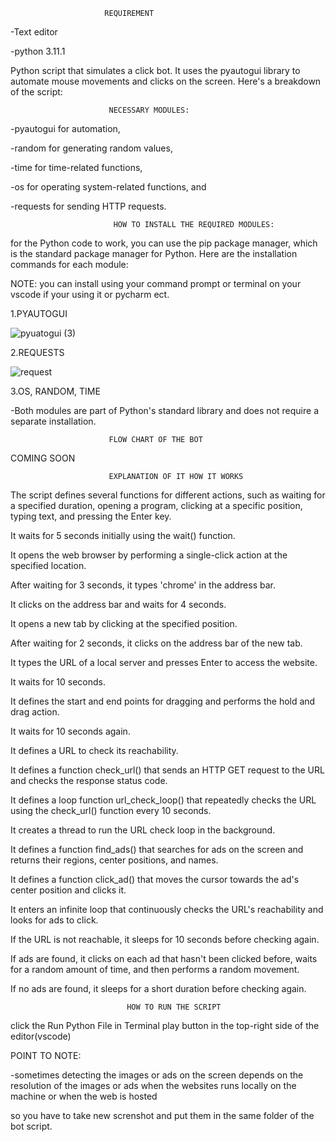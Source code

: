                          REQUIREMENT

-Text editor 

-python  3.11.1





Python script that simulates a click bot. It uses the pyautogui library to automate mouse movements and clicks on the screen. Here's a breakdown of the script:

                          NECESSARY MODULES:

-pyautogui for automation,

-random for generating random values,

-time for time-related functions,

-os for operating system-related functions, and 

-requests for sending HTTP requests.




                           HOW TO INSTALL THE REQUIRED MODULES:

for the Python code to work, you can use the pip package manager, which is the standard package manager for Python. Here are the installation commands for each module:

NOTE:
you can install using your command prompt or terminal on your vscode if your using it or pycharm ect.


1.PYAUTOGUI

![pyuatogui (3)](https://github.com/ndeleche/clickbot_py/assets/80362168/7fccd467-18e1-49bc-b3c4-19d1a6d59fe8)



2.REQUESTS  


![request](https://github.com/ndeleche/clickbot_py/assets/80362168/6db436ed-dd51-4bbb-88fb-ce4fbf78832a)



3.OS, RANDOM, TIME 

-Both modules are  part of Python's standard library and does not require a separate installation.



                          FLOW CHART OF THE BOT 



COMING SOON 

                          EXPLANATION OF IT HOW IT WORKS 












The script defines several functions for different actions, such as waiting for a specified duration, opening a program, clicking at a specific position, typing text, and pressing the Enter key.

It waits for 5 seconds initially using the wait() function.

It opens the web browser by performing a single-click action at the specified location.

After waiting for 3 seconds, it types 'chrome' in the address bar.

It clicks on the address bar and waits for 4 seconds.

It opens a new tab by clicking at the specified position.

After waiting for 2 seconds, it clicks on the address bar of the new tab.

It types the URL of a local server and presses Enter to access the website.

It waits for 10 seconds.

It defines the start and end points for dragging and performs the hold and drag action.

It waits for 10 seconds again.

It defines a URL to check its reachability.

It defines a function check_url() that sends an HTTP GET request to the URL and checks the response status code.

It defines a loop function url_check_loop() that repeatedly checks the URL using the check_url() function every 10 seconds.

It creates a thread to run the URL check loop in the background.

It defines a function find_ads() that searches for ads on the screen and returns their regions, center positions, and names.

It defines a function click_ad() that moves the cursor towards the ad's center position and clicks it.

It enters an infinite loop that continuously checks the URL's reachability and looks for ads to click.

If the URL is not reachable, it sleeps for 10 seconds before checking again.

If ads are found, it clicks on each ad that hasn't been clicked before, waits for a random amount of time, and then performs a random movement.

If no ads are found, it sleeps for a short duration before checking again.


                              HOW TO RUN THE SCRIPT 


click the Run Python File in Terminal play button in the top-right side of the editor(vscode)


POINT TO NOTE:


-sometimes detecting the images or ads on the screen depends on the resolution of the images or ads when the websites runs locally on the machine or when the web is  hosted 

so you have to take new screnshot and put them in the same folder of the bot script.
